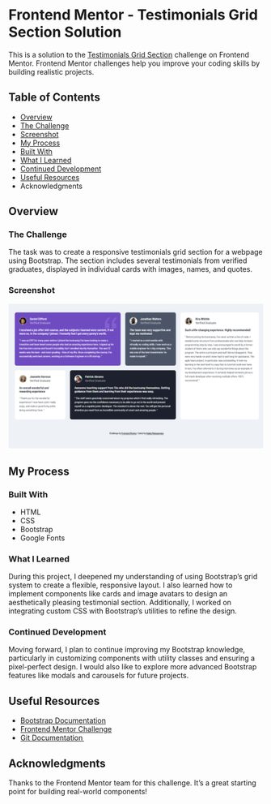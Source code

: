 # Frontend Mentor - Testimonials Grid Section Solution

This is a solution to the [Testimonials Grid Section](https://www.frontendmentor.io/challenges/testimonials-grid-section-Nnw6J7Un7) challenge on Frontend Mentor. Frontend Mentor challenges help you improve your coding skills by building realistic projects.

## Table of Contents

- [Overview](#overview)
- [The Challenge](#the-challenge)
- [Screenshot](#screenshot)
- [My Process](#my-process)
- [Built With](#built-with)
- [What I Learned](#what-i-learned)
- [Continued Development](#continued-development)
- [Useful Resources](#useful-resources)
-  Acknowledgments


## Overview

### The Challenge
The task was to create a responsive testimonials grid section for a webpage using Bootstrap. The section includes several testimonials from verified graduates, displayed in individual cards with images, names, and quotes.

### Screenshot
![Screenshot of my testimonials-grid-section](./images/Screenshot13.png)


## My Process

### Built With
- HTML
- CSS
- Bootstrap
- Google Fonts

### What I Learned
During this project, I deepened my understanding of using Bootstrap’s grid system to create a flexible, responsive layout. I also learned how to implement components like cards and image avatars to design an aesthetically pleasing testimonial section. Additionally, I worked on integrating custom CSS with Bootstrap’s utilities to refine the design.

### Continued Development
Moving forward, I plan to continue improving my Bootstrap knowledge, particularly in customizing components with utility classes and ensuring a pixel-perfect design. I would also like to explore more advanced Bootstrap features like modals and carousels for future projects.

## Useful Resources
- [Bootstrap Documentation](https://getbootstrap.com/docs/5.3/getting-started/introduction/)
- [Frontend Mentor Challenge](https://www.frontendmentor.io/challenges/testimonials-grid-section-Nnw6J7Un7)
- [Git Documentation ](https://git-scm.com/doc)


## Acknowledgments

Thanks to the Frontend Mentor team for this challenge. It’s a great starting point for building real-world components!


